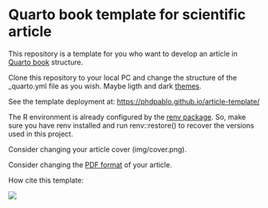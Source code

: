 # Quarto book template for scientific article

This repository is a template for you who want to develop an article in [Quarto book](https://quarto.org/docs/books/) structure.

Clone this repository to your local PC and change the structure of the \_quarto.yml file as you wish. Maybe ligth and dark [themes](https://quarto.org/docs/output-formats/html-themes.html).

See the template deployment at: <https://phdpablo.github.io/article-template/>

The R environment is already configured by the [renv package](https://rstudio.github.io/renv/articles/renv.html). So, make sure you have renv installed and run renv::restore() to recover the versions used in this project.

Consider changing your article cover (img/cover.png).

Consider changing the [PDF format](https://quarto.org/docs/output-formats/pdf-basics.html) of your article.

How cite this template:

[![](https://zenodo.org/badge/DOI/10.5281/zenodo.10443127.svg)](https://doi.org/10.5281/zenodo.10443127)
